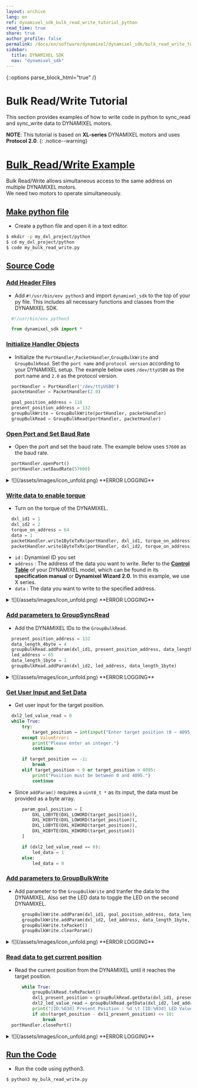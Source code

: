 ```yaml
---
layout: archive
lang: en
ref: dynamixel_sdk_bulk_read_write_tutorial_python
read_time: true
share: true
author_profile: false
permalink: /docs/en/software/dynamixel/dynamixel_sdk/bulk_read_write_tutorial/bulk_read_write_tutorial_python/
sidebar:
  title: DYNAMIXEL SDK
  nav: "dynamixel_sdk"
---
```


{::options parse_block_html="true" /}

<div class="main-header">
  <h1 id="bulk-read-write-tutorial">Bulk Read/Write Tutorial <Python></h1>
</div>
<style>
  .main-header h1::before {
    content: none !important;
  }
</style>

This section provides examples of how to write code in python to sync_read and sync_write data to DYNAMIXEL motors.

**NOTE**: This tutorial is based on **XL-series** DYNAMIXEL motors and uses **Protocol 2.0**.
{: .notice--warning}

# [Bulk_Read/Write Example](#bulk-read-write-example)
Bulk Read/Write allows simultaneous access to the same address on multiple DYNAMIXEL motors.  
We need two motors to operate simultaneously.  

## [Make python file](#make-python-file)
- Create a python file and open it in a text editor.
```bash
$ mkdir -p my_dxl_project/python
$ cd my_dxl_project/python
$ code my_bulk_read_write.py
```

## [Source Code](#source-code)

### [Add Header Files](#add-header-files)
- Add   `#!/usr/bin/env python3` and import `dynamixel_sdk` to the top of your py file. This includes all necessary functions and classes from the DYNAMIXEL SDK.
```python
  #!/usr/bin/env python3

  from dynamixel_sdk import *
```

### [Initialize Handler Objects](#make-objects)
- Initialize the `PortHandler`,`PacketHandler`,`GroupBulkWrite` and `GroupBulkRead`. Set the `port name` and `protocol version` according to your DYNAMIXEL setup. The example below uses `/dev/ttyUSB0` as the port name and `2.0` as the protocol version.
```python
  portHandler = PortHandler('/dev/ttyUSB0')
  packetHandler = PacketHandler(2.0)

  goal_position_address = 116
  present_position_address = 132
  groupBulkWrite = GroupBulkWrite(portHandler, packetHandler)
  groupBulkRead = GroupBulkRead(portHandler, packetHandler)
```


### [Open Port and Set Baud Rate](#open-port-and-set-baud-rate)
- Open the port and set the baud rate. The example below uses `57600` as the baud rate.
```python
  portHandler.openPort()
  portHandler.setBaudRate(57600)
```
<details>
<summary>
  ![](/assets/images/icon_unfold.png) **ERROR LOGGING**
</summary>

`openPort()` and `setBaudRate()` functions return a boolean value indicating success or failure. If you want to check for failure, you can write like below to print an error message and exit the program.
```python
if portHandler.openPort():
  print("Succeeded to open the port!")
else:
  print("Failed to open the port!")
  exit()

if portHandler.setBaudRate(57600):
  print("Succeeded to change the baudrate!")
else:
  print("Failed to change the baudrate!")
  exit()
```
</details>

### [Write data to enable torque](#write-data-to-enable-torque)
- Turn on the torque of the DYNAMIXEL.
```python
  dxl_id1 = 1
  dxl_id2 = 2
  torque_on_address = 64
  data = 1
  packetHandler.write1ByteTxRx(portHandler, dxl_id1, torque_on_address, data)
  packetHandler.write1ByteTxRx(portHandler, dxl_id2, torque_on_address, data)
```
  - `id` : Dynamixel ID you set
  - `address` : The address of the data you want to write. Refer to the [**Control Table**](/docs/en/dxl/x/xc430-w240/#control-table) of your DYNAMIXEL model, which can be found in its **specification manual** or **Dynamixel Wizard 2.0**. In this example, we use X series.
  - `data` : The data you want to write to the specified address.
<details>
<summary>
  ![](/assets/images/icon_unfold.png) **ERROR LOGGING**
</summary>

`write1ByteTxRx()` returns a communication result. If you want to check the communication result and error, you can write the code as shown below.  
```python
dxl_comm_result, dxl_error = packetHandler.write1ByteTxRx(portHandler, dxl_id1, torque_on_address, data)
if dxl_comm_result != COMM_SUCCESS:
    print("%s" % packetHandler.getTxRxResult(dxl_comm_result))
elif dxl_error != 0:
    print("%s" % packetHandler.getRxPacketError(dxl_error))
else:
    print("Dynamixel#1 has been successfully connected")

dxl_comm_result, dxl_error = packetHandler.write1ByteTxRx(portHandler, dxl_id2, torque_on_address, data)
if dxl_comm_result != COMM_SUCCESS:
    print("%s" % packetHandler.getTxRxResult(dxl_comm_result))
elif dxl_error != 0:
    print("%s" % packetHandler.getRxPacketError(dxl_error))
else:
    print("Dynamixel#2 has been successfully connected")
```
</details>

### [Add parameters to GroupSyncRead](#add-parameters-to-groupsyncread)
- Add the DYNAMIXEL IDs to the `GroupBulkRead`.
```python
  present_position_address = 132
  data_length_4byte = 4
  groupBulkRead.addParam(dxl_id1, present_position_address, data_length_4byte)
  led_address = 65
  data_length_1byte = 1
  groupBulkRead.addParam(dxl_id2, led_address, data_length_1byte)
```
<details>
<summary>
  ![](/assets/images/icon_unfold.png) **ERROR LOGGING**
</summary>

`addParam()` returns a communication result as boolean. If you want to check the communication result and error, you can write the code as shown below.  
```python
dxl_addparam_result = groupBulkRead.addParam(dxl_id1, present_position_address, data_length_4byte)
if dxl_addparam_result != True:
    print("[ID:%03d] groupBulkRead addparam failed" % dxl_id1)
    exit()

dxl_addparam_result = groupBulkRead.addParam(dxl_id2, led_address, data_length_1byte)
if dxl_addparam_result != True:
    print("[ID:%03d] groupBulkRead addparam failed" % dxl_id2)
    exit()
```
</details>


### [Get User Input and Set Data](#get-user-input-and-write-data)
- Get user input for the target position.
```python
  dxl2_led_value_read = 0
  while True:
      try:
          target_position = int(input("Enter target position (0 ~ 4095, -1 to exit): "))
      except ValueError:
          print("Please enter an integer.")
          continue

      if target_position == -1:
          break
      elif target_position < 0 or target_position > 4095:
          print("Position must be between 0 and 4095.")
          continue
```
- Since `addParam()` requires a `uint8_t *` as its input, the data must be provided as a byte array.
```python
      param_goal_position = [
          DXL_LOBYTE(DXL_LOWORD(target_position)),
          DXL_HIBYTE(DXL_LOWORD(target_position)),
          DXL_LOBYTE(DXL_HIWORD(target_position)),
          DXL_HIBYTE(DXL_HIWORD(target_position))
      ]

      if (dxl2_led_value_read == 0):
          led_data = 1
      else:
          led_data = 0
```

### [Add parameters to GroupBulkWrite](#add-parameters-to-groupsyncwrite)
- Add parameter to the `GroupBulkWrite` and tranfer the data to the DYNAMIXEL. Also set the LED data to toggle the LED on the second DYNAMIXEL.
```python
      groupBulkWrite.addParam(dxl_id1, goal_position_address, data_length_4byte, param_goal_position)
      groupBulkWrite.addParam(dxl_id2, led_address, data_length_1byte, led_data)
      groupBulkWrite.txPacket()
      groupBulkWrite.clearParam()
```
<details>
<summary>
  ![](/assets/images/icon_unfold.png) **ERROR LOGGING**
</summary>

 `txPacket()` and `addParam()` returns a communication result. If you want to check the communication result and error, you can write the code as shown below.  
```python
    dxl_addparam_result = groupBulkWrite.addParam(dxl_id1, goal_position_address, data_length_4byte, param_goal_position)
    if not dxl_addparam_result:
        print("[ID:%03d] groupBulkWrite addparam failed" % dxl_id1)
        exit()

    dxl_addparam_result = groupBulkWrite.addParam(dxl_id2, led_address, data_length_1byte, led_data)
    if not dxl_addparam_result:
        print("[ID:%03d] groupBulkWrite addparam failed" % dxl_id2)
        exit()

    dxl_comm_result = groupBulkWrite.txPacket()
    if dxl_comm_result != COMM_SUCCESS:
        print("%s" % packetHandler.getTxRxResult(dxl_comm_result))
```
</details>

### [Read data to get current position](#read-data-to-get-current-position)
- Read the current position from the DYNAMIXEL until it reaches the target position.
```python
      while True:
          groupBulkRead.txRxPacket()
          dxl1_present_position = groupBulkRead.getData(dxl_id1, present_position_address, data_length_4byte)
          dxl2_led_value_read = groupBulkRead.getData(dxl_id2, led_address, data_length_1byte)
          print("[ID:%03d] Present Position : %d \t [ID:%03d] LED Value: %d" % (dxl_id1, dxl1_present_position, dxl_id2, dxl2_led_value_read))
          if abs(target_position - dxl1_present_position) <= 10:
              break
  portHandler.closePort()
```

<details>
<summary>
  ![](/assets/images/icon_unfold.png) **ERROR LOGGING**
</summary>

`txRxPacket()` and `isAvailable()` returns a communication result . If you want to check the communication result and error, you can write the code as shown below.  
```python
        dxl_comm_result = groupBulkRead.txRxPacket()
        if dxl_comm_result != COMM_SUCCESS:
            print("%s" % packetHandler.getTxRxResult(dxl_comm_result))
```
You can also check if the data is available in the `GroupBulkRead` by using the `isAvailable()` function. If the data is not available, you can print an error message and exit the program.
```python
        dxl_getdata_result = groupBulkRead.isAvailable(dxl_id1, present_position_address, data_length_4byte)
        if dxl_getdata_result != True:
            print("[ID:%03d] groupBulkRead getdata failed" % dxl_id1)
            quit()

        dxl_getdata_result = groupBulkRead.isAvailable(dxl_id2, led_address, data_length_1byte)
        if dxl_getdata_result != True:
            print("[ID:%03d] groupBulkRead getdata failed" % dxl_id2)
            quit()
```
</details>

## [Run the Code](#run-the-code)
- Run the code using python3.
```bash
$ python3 my_bulk_read_write.py
```
